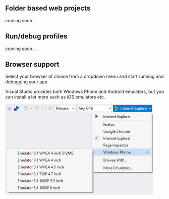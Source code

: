 ﻿<properties
	       pageTitle="Projects"
	       description="Visual Studio creates a bi-directional web socket channel to any browser or emulator. That socket is called BrowserLink."
	       slug="projects"
           order="100"
	       keywords="browserlink, web socket, browsersync"
/>

## Folder based web projects
coming soon...

## Run/debug profiles
coming soon...

## Browser support
Select your browser of choice from a dropdown menu and start running
and debugging your app. 

Visual Studio provides both Windows Phone and Android emulators,
but you can install a lot more such as iOS emulators etc.

![Browser selector](_assets/projects-browsers.png)

